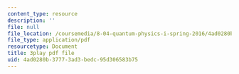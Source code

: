 ```yaml
---
content_type: resource
description: ''
file: null
file_location: /coursemedia/8-04-quantum-physics-i-spring-2016/4ad0280b37773ad3bedc95d306583b75_Ex_fFlwZoM0.pdf
file_type: application/pdf
resourcetype: Document
title: 3play pdf file
uid: 4ad0280b-3777-3ad3-bedc-95d306583b75
---
```

